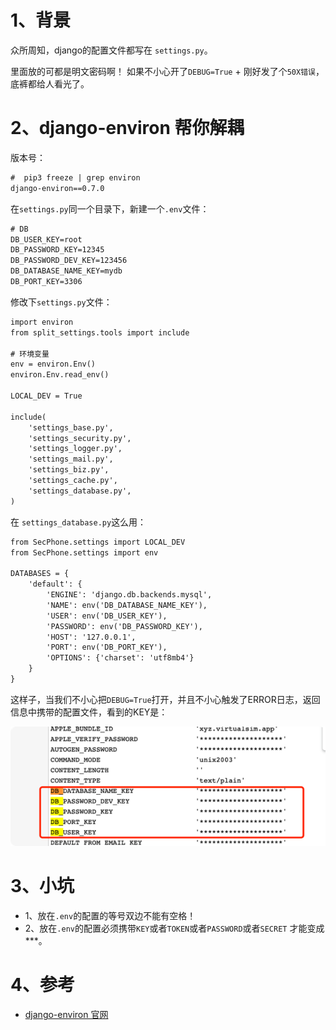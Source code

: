 # 1、背景
众所周知，django的配置文件都写在 `settings.py`。

里面放的可都是明文密码啊！ 如果不小心开了`DEBUG=True` + 刚好发了个`50X错误`，底裤都给人看光了。

# 2、django-environ 帮你解耦
版本号：
```dtd
#  pip3 freeze | grep environ             
django-environ==0.7.0
```
在`settings.py`同一个目录下，新建一个`.env`文件：
```dtd
# DB
DB_USER_KEY=root
DB_PASSWORD_KEY=12345
DB_PASSWORD_DEV_KEY=123456
DB_DATABASE_NAME_KEY=mydb
DB_PORT_KEY=3306
```

修改下`settings.py`文件：
```dtd
import environ
from split_settings.tools import include

# 环境变量
env = environ.Env()
environ.Env.read_env()

LOCAL_DEV = True

include(
    'settings_base.py',
    'settings_security.py',
    'settings_logger.py',
    'settings_mail.py',
    'settings_biz.py',
    'settings_cache.py',
    'settings_database.py',
)
```
在 `settings_database.py`这么用：
```dtd
from SecPhone.settings import LOCAL_DEV
from SecPhone.settings import env

DATABASES = {
    'default': {
        'ENGINE': 'django.db.backends.mysql',
        'NAME': env('DB_DATABASE_NAME_KEY'),
        'USER': env('DB_USER_KEY'),
        'PASSWORD': env('DB_PASSWORD_KEY'),
        'HOST': '127.0.0.1',
        'PORT': env('DB_PORT_KEY'),
        'OPTIONS': {'charset': 'utf8mb4'}
    }
}
```

这样子，当我们不小心把`DEBUG=True`打开，并且不小心触发了ERROR日志，返回信息中携带的配置文件，看到的KEY是：

![](.django配置保密最佳实践_images/82bfce5f.png)

# 3、小坑
* 1、放在`.env`的配置的等号双边不能有空格！
* 2、放在`.env`的配置必须携带`KEY`或者`TOKEN`或者`PASSWORD`或者`SECRET` 才能变成***。

# 4、参考
* [django-environ 官网](https://django-environ.readthedocs.io/en/latest/getting-started.html)
